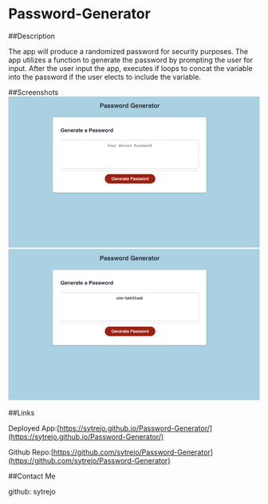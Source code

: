 # Password-Generator

##Description

The app will produce a randomized password for security purposes. 
The app utilizes a function to generate the password by prompting the user for input.
After the user input the app, executes if loops to concat the variable into the password if the user elects to include the variable.

##Screenshots
![Landing Page](images/LandingPage.jpg)
![Finished Product](images/FinishedProduct.jpg)


##Links

Deployed App:[https://sytrejo.github.io/Password-Generator/](https://sytrejo.github.io/Password-Generator/)


Github Repo:[https://github.com/sytrejo/Password-Generator](https://github.com/sytrejo/Password-Generator)

##Contact Me

github: sytrejo


